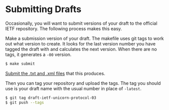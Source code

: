 # Submitting Drafts

Occasionally, you will want to submit versions of your draft to the official
IETF repository.  The following process makes this easy.

Make a submission version of your draft.  The makefile uses git tags to work out
what version to create.  It looks for the last version number you have tagged
the draft with and calculates the next version.  When there are no tags, it
generates a `-00` version.

```sh
$ make submit
```

[Submit the .txt and .xml files](https://datatracker.ietf.org/submit/)
that this produces.

Then you can tag your repository and upload the tags.  The tag you should
use is your draft name with the usual number in place of `-latest`.

```sh
$ git tag draft-ietf-unicorn-protocol-03
$ git push --tags
```
